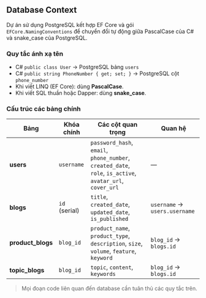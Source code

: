 ## Database Context

Dự án sử dụng PostgreSQL kết hợp EF Core và gói `EFCore.NamingConventions` để chuyển đổi tự động giữa
PascalCase của C# và snake_case của PostgreSQL.

### Quy tắc ánh xạ tên
- C# `public class User` → PostgreSQL bảng `users`
- C# `public string PhoneNumber { get; set; }` → PostgreSQL cột `phone_number`
- Khi viết LINQ (EF Core): dùng **PascalCase**.
- Khi viết SQL thuần hoặc Dapper: dùng **snake_case**.

### Cấu trúc các bảng chính
| Bảng | Khóa chính | Các cột quan trọng | Quan hệ |
|------|------------|--------------------|---------|
| **users** | `username` | `password_hash`, `email`, `phone_number`, `created_date`, `role`, `is_active`, `avatar_url`, `cover_url` | — |
| **blogs** | `id` (serial) | `title`, `created_date`, `updated_date`, `is_published` | `username` → `users.username` |
| **product_blogs** | `blog_id` | `product_name`, `product_type`, `description`, `size`, `volume`, `feature`, `keyword` | `blog_id` → `blogs.id` |
| **topic_blogs** | `blog_id` | `topic`, `content`, `keywords` | `blog_id` → `blogs.id` |

> Mọi đoạn code liên quan đến database cần tuân thủ các quy tắc trên.
